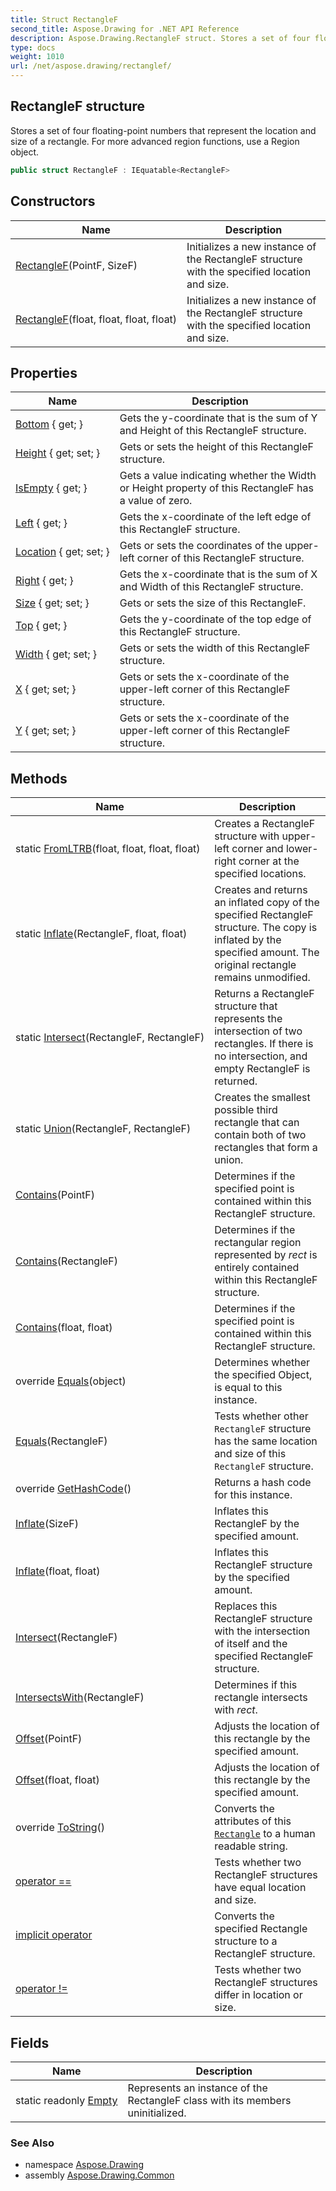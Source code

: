 ```yaml
---
title: Struct RectangleF
second_title: Aspose.Drawing for .NET API Reference
description: Aspose.Drawing.RectangleF struct. Stores a set of four floatingpoint numbers that represent the location and size of a rectangle. For more advanced region functions use a Region object
type: docs
weight: 1010
url: /net/aspose.drawing/rectanglef/
---
```

## RectangleF structure

Stores a set of four floating-point numbers that represent the location and size of a rectangle. For more advanced region functions, use a Region object.

```csharp
public struct RectangleF : IEquatable<RectangleF>
```

## Constructors

| Name | Description |
| --- | --- |
| [RectangleF](rectanglef/#constructor)(PointF, SizeF) | Initializes a new instance of the RectangleF structure with the specified location and size. |
| [RectangleF](rectanglef/#constructor_1)(float, float, float, float) | Initializes a new instance of the RectangleF structure with the specified location and size. |

## Properties

| Name | Description |
| --- | --- |
| [Bottom](../../aspose.drawing/rectanglef/bottom/) { get; } | Gets the y-coordinate that is the sum of Y and Height of this RectangleF structure. |
| [Height](../../aspose.drawing/rectanglef/height/) { get; set; } | Gets or sets the height of this RectangleF structure. |
| [IsEmpty](../../aspose.drawing/rectanglef/isempty/) { get; } | Gets a value indicating whether the Width or Height property of this RectangleF has a value of zero. |
| [Left](../../aspose.drawing/rectanglef/left/) { get; } | Gets the x-coordinate of the left edge of this RectangleF structure. |
| [Location](../../aspose.drawing/rectanglef/location/) { get; set; } | Gets or sets the coordinates of the upper-left corner of this RectangleF structure. |
| [Right](../../aspose.drawing/rectanglef/right/) { get; } | Gets the x-coordinate that is the sum of X and Width of this RectangleF structure. |
| [Size](../../aspose.drawing/rectanglef/size/) { get; set; } | Gets or sets the size of this RectangleF. |
| [Top](../../aspose.drawing/rectanglef/top/) { get; } | Gets the y-coordinate of the top edge of this RectangleF structure. |
| [Width](../../aspose.drawing/rectanglef/width/) { get; set; } | Gets or sets the width of this RectangleF structure. |
| [X](../../aspose.drawing/rectanglef/x/) { get; set; } | Gets or sets the x-coordinate of the upper-left corner of this RectangleF structure. |
| [Y](../../aspose.drawing/rectanglef/y/) { get; set; } | Gets or sets the x-coordinate of the upper-left corner of this RectangleF structure. |

## Methods

| Name | Description |
| --- | --- |
| static [FromLTRB](../../aspose.drawing/rectanglef/fromltrb/)(float, float, float, float) | Creates a RectangleF structure with upper-left corner and lower-right corner at the specified locations. |
| static [Inflate](../../aspose.drawing/rectanglef/inflate/)(RectangleF, float, float) | Creates and returns an inflated copy of the specified RectangleF structure. The copy is inflated by the specified amount. The original rectangle remains unmodified. |
| static [Intersect](../../aspose.drawing/rectanglef/intersect/)(RectangleF, RectangleF) | Returns a RectangleF structure that represents the intersection of two rectangles. If there is no intersection, and empty RectangleF is returned. |
| static [Union](../../aspose.drawing/rectanglef/union/)(RectangleF, RectangleF) | Creates the smallest possible third rectangle that can contain both of two rectangles that form a union. |
| [Contains](../../aspose.drawing/rectanglef/contains/#contains)(PointF) | Determines if the specified point is contained within this RectangleF structure. |
| [Contains](../../aspose.drawing/rectanglef/contains/#contains_1)(RectangleF) | Determines if the rectangular region represented by *rect* is entirely contained within this RectangleF structure. |
| [Contains](../../aspose.drawing/rectanglef/contains/#contains_2)(float, float) | Determines if the specified point is contained within this RectangleF structure. |
| override [Equals](../../aspose.drawing/rectanglef/equals/#equals_1)(object) | Determines whether the specified Object, is equal to this instance. |
| [Equals](../../aspose.drawing/rectanglef/equals/#equals)(RectangleF) | Tests whether other `RectangleF` structure has the same location and size of this `RectangleF` structure. |
| override [GetHashCode](../../aspose.drawing/rectanglef/gethashcode/)() | Returns a hash code for this instance. |
| [Inflate](../../aspose.drawing/rectanglef/inflate/#inflate)(SizeF) | Inflates this RectangleF by the specified amount. |
| [Inflate](../../aspose.drawing/rectanglef/inflate/#inflate_1)(float, float) | Inflates this RectangleF structure by the specified amount. |
| [Intersect](../../aspose.drawing/rectanglef/intersect/)(RectangleF) | Replaces this RectangleF structure with the intersection of itself and the specified RectangleF structure. |
| [IntersectsWith](../../aspose.drawing/rectanglef/intersectswith/)(RectangleF) | Determines if this rectangle intersects with *rect*. |
| [Offset](../../aspose.drawing/rectanglef/offset/#offset)(PointF) | Adjusts the location of this rectangle by the specified amount. |
| [Offset](../../aspose.drawing/rectanglef/offset/#offset_1)(float, float) | Adjusts the location of this rectangle by the specified amount. |
| override [ToString](../../aspose.drawing/rectanglef/tostring/)() | Converts the attributes of this [`Rectangle`](../rectangle/) to a human readable string. |
| [operator ==](../../aspose.drawing/rectanglef/op_equality/) | Tests whether two RectangleF structures have equal location and size. |
| [implicit operator](../../aspose.drawing/rectanglef/op_implicit/) | Converts the specified Rectangle structure to a RectangleF structure. |
| [operator !=](../../aspose.drawing/rectanglef/op_inequality/) | Tests whether two RectangleF structures differ in location or size. |

## Fields

| Name | Description |
| --- | --- |
| static readonly [Empty](../../aspose.drawing/rectanglef/empty/) | Represents an instance of the RectangleF class with its members uninitialized. |

### See Also

* namespace [Aspose.Drawing](../../aspose.drawing/)
* assembly [Aspose.Drawing.Common](../../)



